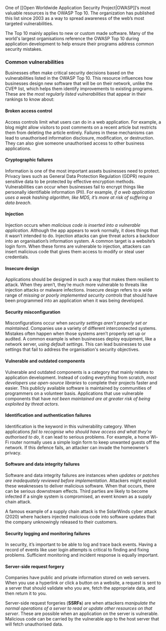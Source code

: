 One of [[Open Worldwide Application Security Project|OWASP]]’s most valuable resources is the OWASP Top 10. The organization has published this list since 2003 as a way to spread awareness of the web’s most targeted vulnerabilities. 

The Top 10 mainly applies to new or custom made software. Many of the world's largest organisations reference the OWASP Top 10 during application development to help ensure their programs address common security mistakes.

### Common vulnerabilities

Businesses often make critical security decisions based on the vulnerabilities listed in the OWASP Top 10. This resource influences how businesses design new software that will be on their network, unlike the CVE® list, which helps them identify improvements to existing programs. These are the *most regularly listed vulnerabilities* that appear in their rankings to know about:

#### Broken access control
Access controls limit what users can do in a web application. For example, a blog might allow visitors to post comments on a recent article but restricts them from deleting the article entirely. Failures in these mechanisms can lead to unauthorised information disclosure, modification, or destruction. They can also give someone unauthorised access to other business applications.

#### Cryptographic failures
Information is one of the most important assets businesses need to protect. Privacy laws such as General Data Protection Regulation (GDPR) require sensitive data to be protected by effective encryption methods. Vulnerabilities can occur when businesses fail to encrypt things like personally identifiable information (PII). For example, *if a web application uses a weak hashing algorithm, like MD5, it’s more at risk of suffering a data breach*.

#### Injection
Injection occurs when *malicious code is inserted into a vulnerable application*. Although the app appears to work normally, it does things that it wasn’t intended to do. Injection attacks can give threat actors a backdoor into an organisation’s information system. A common target is a website’s login form. When these forms are vulnerable to injection, attackers can insert malicious code that gives them access to modify or steal user credentials. 

#### Insecure design
Applications should be designed in such a way that makes them resilient to attack. When they aren’t, they’re much more vulnerable to threats like injection attacks or malware infections. Insecure design refers to a wide range of *missing or poorly implemented security controls* that should have been programmed into an application when it was being developed.

#### Security misconfiguration
Misconfigurations occur when *security settings aren’t properly set or maintained*. Companies use a variety of different interconnected systems. Mistakes often happen when those systems aren’t properly set up or audited. A common example is when businesses deploy equipment, like a network server, *using default settings*. This can lead businesses to use settings that fail to address the organisation's security objectives.

#### Vulnerable and outdated components
Vulnerable and outdated components is a category that mainly relates to application development. Instead of coding everything from scratch, *most developers use open-source libraries* to complete their projects faster and easier. This publicly available software is maintained by communities of programmers on a volunteer basis. Applications that use vulnerable components that have *not been maintained are at greater risk of being exploited by threat actors*.

#### Identification and authentication failures
Identification is the keyword in this vulnerability category. When applications *fail to recognise who should have access and what they’re authorised to do*, it can lead to serious problems. For example, a home Wi-Fi router normally uses a simple login form to keep unwanted guests off the network. If this defence fails, an attacker can invade the homeowner’s privacy.

#### Software and data integrity failures
Software and data integrity failures are instances when *updates or patches are inadequately reviewed before implementation*. Attackers might exploit these weaknesses to deliver malicious software. When that occurs, there can be serious downstream effects. Third parties are likely to become infected if a single system is compromised, an event known as a supply chain attack.

A famous example of a supply chain attack is the SolarWinds cyber attack (2020)  where hackers injected malicious code into software updates that the company unknowingly released to their customers.

#### Security logging and monitoring failures
In security, it’s important to be able to log and trace back events. Having a record of events like user login attempts is critical to finding and fixing problems. Sufficient monitoring and incident response is equally important.

#### Server-side request forgery
Companies have public and private information stored on web servers. When you use a hyperlink or click a button on a website, a request is sent to a server that should validate who you are, fetch the appropriate data, and then return it to you.

Server-side request forgeries (**SSRFs**) are when attackers *manipulate the normal operations of a server to read or update other resources on that server*. These are possible when an application on the server is vulnerable. Malicious code can be carried by the vulnerable app to the host server that will fetch unauthorised data.